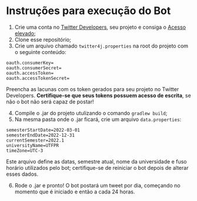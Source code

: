 # Instruções para execução do Bot


1. Crie uma conta no [Twitter Developers](https://developer.twitter.com), seu projeto e consiga o [Acesso elevado](https://developer.twitter.com/en/docs/twitter-api/getting-started/about-twitter-api);
2. Clone esse repositório;
3. Crie um arquivo chamado `twitter4j.properties` na root do projeto com o seguinte conteúdo:

```
oauth.consumerKey=
oauth.consumerSecret=
oauth.accessToken=
oauth.accessTokenSecret=
```
Preencha as lacunas com os token gerados para seu projeto no Twitter Developers. **Certifique-se que seus tokens possuem acesso de escrita**, se não o bot não será capaz de postar!

4. Compile o .jar do projeto utulizando o comando `gradlew build`;
5. Na mesma pasta onde o .jar ficará, crie um arquivo `data.properties`:

```
semesterStartDate=2022-03-01
semesterEndDate=2022-12-31
currentSemester=2022.1
universityName=UTFPR
timeZone=UTC-3
```

Este arquivo define as datas, semestre atual, nome da universidade e fuso horário utilizados pelo bot; certifique-se de reiniciar o bot depois de alterar esses dados.

6. Rode o .jar e pronto! O bot postará um tweet por dia, começando no momento que é iniciado e então a cada 24 horas.
